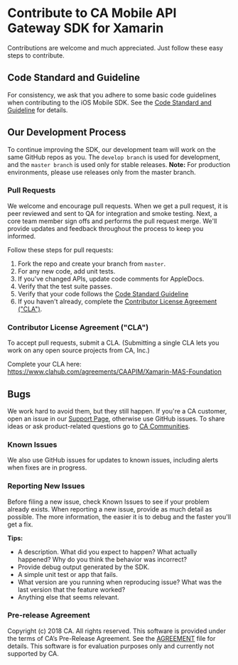 # Contribute to CA Mobile API Gateway SDK for Xamarin
Contributions are welcome and much appreciated. Just follow these easy steps to contribute.

## Code Standard and Guideline
For consistency, we ask that you adhere to some basic code guidelines when contributing to the iOS Mobile SDK. See the [Code Standard and Guideline][guidelines] for details.

## Our Development Process
To continue improving the SDK, our development team will work on the same GitHub repos as you. The `develop branch` is used for development, and the `master branch` is used only for stable releases.
**Note:** For production environments, please use releases only from the master branch.

### Pull Requests
We welcome and encourage pull requests. When we get a pull request, it is peer reviewed and sent to QA for integration and smoke testing. Next, a core team member sign offs and performs the pull request merge. We'll provide updates and feedback throughout the process to keep you informed.

Follow these steps for pull requests:

1. Fork the repo and create your branch from `master`.
2. For any new code, add unit tests.
3. If you've changed APIs, update code comments for AppleDocs.
4. Verify that the test suite passes.
5. Verify that your code follows the [Code Standard Guideline][guidelines]
6. If you haven't already, complete the [Contributor License Agreement ("CLA")][cla].

### Contributor License Agreement ("CLA")
To accept pull requests, submit a CLA. (Submitting a single CLA lets you work on any open source projects from CA, Inc.)

Complete your CLA here: <https://www.clahub.com/agreements/CAAPIM/Xamarin-MAS-Foundation>

## Bugs
We work hard to avoid them, but they still happen. If you're a CA customer, open an issue in our [Support Page][casupport], otherwise use GitHub issues.
To share ideas or ask product-related questions go to [CA Communities][community].

### Known Issues
We also use GitHub issues for updates to known issues, including alerts when fixes are in progress. 

### Reporting New Issues
Before filing a new issue, check Known Issues to see if your problem already exists. When reporting a new issue, provide as much detail as possible. The more information, the easier it is to debug and the faster you'll get a fix. 

**Tips:**

* A description. What did you expect to happen? What actually happened? Why do you think the behavior was incorrect?
* Provide debug output generated by the SDK.
* A simple unit test or app that fails.
* What version are you running when reproducing issue? What was the last version that the feature worked?
* Anything else that seems relevant. 

### Pre-release Agreement

Copyright (c) 2018 CA. All rights reserved.
This software is provided under the terms of CA’s Pre-Release Agreement. See the [AGREEMENT][agreement-link] file for details. This software is for evaluation purposes only and currently not supported by CA.



[guidelines]: /GUIDELINES.md
[community]: https://communities.ca.com/community/ca-api-management-community/content?filterID=contentstatus%5Bpublished%5D~category%5Bca-mobile-api-gateway%5D
[cla]: https://www.clahub.com/agreements/CAAPIM/Xamarin-MAS-Foundation
[casupport]: https://support.ca.com/irj/portal/implsvcnewcase
[agreement-link]: https://github.com/CAAPIM/Xamarin-MAS-Foundation/raw/LicenseEdits/CA%20Beta%20%20Pre-Release%20Agreement.docx
